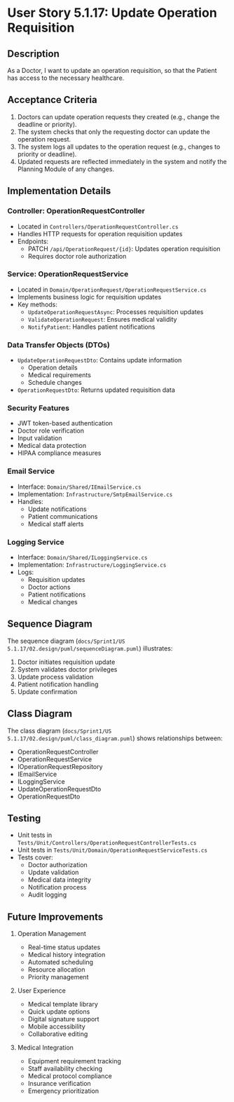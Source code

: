 # User Story 5.1.17: Update Operation Requisition

## Description
As a Doctor, I want to update an operation requisition, so that the Patient has access to the necessary healthcare.

## Acceptance Criteria
1. Doctors can update operation requests they created (e.g., change the deadline or priority).
2. The system checks that only the requesting doctor can update the operation request.
3. The system logs all updates to the operation request (e.g., changes to priority or deadline).
4. Updated requests are reflected immediately in the system and notify the Planning Module of any changes.

## Implementation Details

### Controller: OperationRequestController
- Located in `Controllers/OperationRequestController.cs`
- Handles HTTP requests for operation requisition updates
- Endpoints:
  - PATCH `/api/OperationRequest/{id}`: Updates operation requisition
  - Requires doctor role authorization

### Service: OperationRequestService
- Located in `Domain/OperationRequest/OperationRequestService.cs`
- Implements business logic for requisition updates
- Key methods:
  - `UpdateOperationRequestAsync`: Processes requisition updates
  - `ValidateOperationRequest`: Ensures medical validity
  - `NotifyPatient`: Handles patient notifications

### Data Transfer Objects (DTOs)
- `UpdateOperationRequestDto`: Contains update information
  - Operation details
  - Medical requirements
  - Schedule changes
- `OperationRequestDto`: Returns updated requisition data

### Security Features
- JWT token-based authentication
- Doctor role verification
- Input validation
- Medical data protection
- HIPAA compliance measures

### Email Service
- Interface: `Domain/Shared/IEmailService.cs`
- Implementation: `Infrastructure/SmtpEmailService.cs`
- Handles:
  - Update notifications
  - Patient communications
  - Medical staff alerts

### Logging Service
- Interface: `Domain/Shared/ILoggingService.cs`
- Implementation: `Infrastructure/LoggingService.cs`
- Logs:
  - Requisition updates
  - Doctor actions
  - Patient notifications
  - Medical changes

## Sequence Diagram
The sequence diagram (`docs/Sprint1/US 5.1.17/02.design/puml/sequenceDiagram.puml`) illustrates:
1. Doctor initiates requisition update
2. System validates doctor privileges
3. Update process validation
4. Patient notification handling
5. Update confirmation

## Class Diagram
The class diagram (`docs/Sprint1/US 5.1.17/02.design/puml/class_diagram.puml`) shows relationships between:
- OperationRequestController
- OperationRequestService
- IOperationRequestRepository
- IEmailService
- ILoggingService
- UpdateOperationRequestDto
- OperationRequestDto

## Testing
- Unit tests in `Tests/Unit/Controllers/OperationRequestControllerTests.cs`
- Unit tests in `Tests/Unit/Domain/OperationRequestServiceTests.cs`
- Tests cover:
  - Doctor authorization
  - Update validation
  - Medical data integrity
  - Notification process
  - Audit logging

## Future Improvements
1. Operation Management
   - Real-time status updates
   - Medical history integration
   - Automated scheduling
   - Resource allocation
   - Priority management

2. User Experience
   - Medical template library
   - Quick update options
   - Digital signature support
   - Mobile accessibility
   - Collaborative editing

3. Medical Integration
   - Equipment requirement tracking
   - Staff availability checking
   - Medical protocol compliance
   - Insurance verification
   - Emergency prioritization
